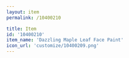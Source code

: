 ```yaml
---
layout: item
permalink: /10400210

title: Item
id: '10400210'
item_name: 'Dazzling Maple Leaf Face Paint'
icon_url: 'customize/10400209.png'
---
```

